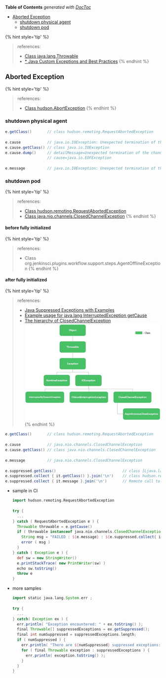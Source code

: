 <!-- START doctoc generated TOC please keep comment here to allow auto update -->
<!-- DON'T EDIT THIS SECTION, INSTEAD RE-RUN doctoc TO UPDATE -->
**Table of Contents**  *generated with [DocToc](https://github.com/thlorenz/doctoc)*

- [Aborted Exception](#aborted-exception)
  - [shutdown physical agent](#shutdown-physical-agent)
  - [shutdown pod](#shutdown-pod)

<!-- END doctoc generated TOC please keep comment here to allow auto update -->



{% hint style='tip' %}
> references:
> - [Class java.lang.Throwable](https://docs.oracle.com/en/java/javase/11/docs/api/java.base/java/lang/Throwable.html)
> - [* Java Custom Exceptions and Best Practices](https://howtodoinjava.com/java/exception-handling/best-practices-for-for-exception-handling/)
{% endhint %}

## Aborted Exception

{% hint style='tip' %}
> references:
> - [Class hudson.AbortException](https://javadoc.jenkins-ci.org/hudson/AbortException.html)
{% endhint %}

### shutdown physical agent
```groovy
e.getClass()       // class hudson.remoting.RequestAbortedException

e.cause            // java.io.IOException: Unexpected termination of the channel
e.cause.getClass() // class java.io.IOException
e.cause.dump()     // detailMessage=Unexpected termination of the channel
                   // cause=java.io.EOFException

e.message          // java.io.IOException: Unexpected termination of the channel
```

### shutdown pod

{% hint style='tip' %}
> references:
> - [Class hudson.remoting.RequestAbortedException](https://javadoc.jenkins.io/component/remoting/hudson/remoting/RequestAbortedException.html)
> - [Class java.nio.channels.ClosedChannelException](https://docs.oracle.com/javase/7/docs/api/java/nio/channels/ClosedChannelException.html)
{% endhint %}


#### before fully initialized

{% hint style='tip' %}
> references:
> - Class org.jenkinsci.plugins.workflow.support.steps.AgentOfflineException
{% endhint %}

#### after fully initialized

{% hint style='tip' %}
> references:
> - [Java Suppressed Exceptions with Examples](https://howtodoinjava.com/java/exception-handling/java-suppressed-exceptions/)
> - [Example usage for java.lang InterruptedException getCause](http://www.java2s.com/example/java-api/java/lang/interruptedexception/getcause-0-11.html)
> - [The hierarchy of ClosedChannelException](https://www.geeksforgeeks.org/closedchannelexception-in-java-with-examples/)
>   ![hierarchy of ClosedChannelException](../../screenshot/jenkins/exception/ClosedChannelException.jpg)
{% endhint %}

```groovy
e.getClass()       // class hudson.remoting.RequestAbortedException

e.cause            // java.nio.channels.ClosedChannelException
e.cause.getClass() // class java.nio.channels.ClosedChannelException

e.message          // java.nio.channels.ClosedChannelException

e.suppressed.getClass()                              // class [Ljava.lang.Throwable
e.suppressed.collect { it.getClass() }.join('\n')    // class hudson.remoting.Channel$CallSiteStackTrace
e.suppressed.collect { it.message }.join('\n')       // Remote call to JNLP4-connect connection from 10.244.13.1/10.244.13.1:59576
```
- sample in CI
  ```groovy
  import hudson.remoting.RequestAbortedException

  try {
    ...
  } catch ( RequestAbortedException e ) {
    Throwable throwable = e.getCause()
    if ( throwable instanceof java.nio.channels.ClosedChannelException ) {
      String msg = "FAILED : ${e.message} : ${e.suppressed.collect{ it.message }. join(' && ')}"
      error ( msg )
    }
  } catch ( Exception e ) {
    def sw = new StringWriter()
    e.printStackTrace( new PrintWriter(sw) )
    echo sw.toString()
    throw e
  }
  ```

- more samples
  ```groovy
  import static java.lang.System.err ;

  try {
    ...
  } catch( Exception ex ) {
    err.println( "Exception encountered: " + ex.toString() );
    final Throwable[] suppressedExceptions = ex.getSuppressed();
    final int numSuppressed = suppressedExceptions.length;
    if ( numSuppressed ) {
      err.println( "There are ${numSuppressed} suppressed exceptions: " );
      for ( final Throwable exception : suppressedExceptions ) {
        err.println( exception.toString() );
      }
    }
  }
  ```
